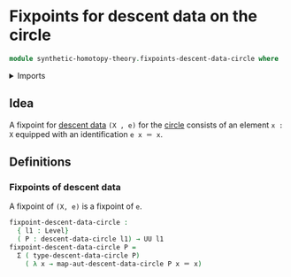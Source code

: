 # Fixpoints for descent data on the circle

```agda
module synthetic-homotopy-theory.fixpoints-descent-data-circle where
```

<details><summary>Imports</summary>

```agda
open import foundation.dependent-pair-types
open import foundation.identity-types
open import foundation.universe-levels

open import synthetic-homotopy-theory.descent-circle
```

</details>

## Idea

A fixpoint for [descent data](synthetic-homotopy-theory.descent-data-circle.md) `(X , e)` for the [circle](synthetic-homotopy-theory.circle.md) consists of an element `x : X` equipped with an identification `e x ＝ x`.

## Definitions

### Fixpoints of descent data

A fixpoint of `(X, e)` is a fixpoint of `e`.

```agda
fixpoint-descent-data-circle :
  { l1 : Level}
  ( P : descent-data-circle l1) → UU l1
fixpoint-descent-data-circle P =
  Σ ( type-descent-data-circle P)
    ( λ x → map-aut-descent-data-circle P x ＝ x)
```
